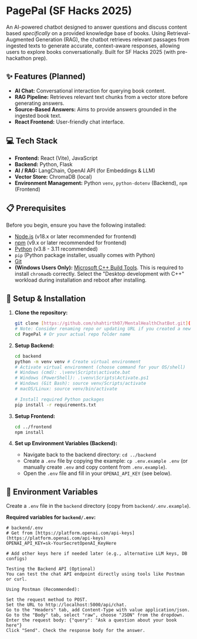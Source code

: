 # PagePal (SF Hacks 2025)

An AI-powered chatbot designed to answer questions and discuss content based *specifically* on a provided knowledge base of books. Using Retrieval-Augmented Generation (RAG), the chatbot retrieves relevant passages from ingested texts to generate accurate, context-aware responses, allowing users to explore books conversationally. Built for SF Hacks 2025 (with pre-hackathon prep).

## ✨ Features (Planned)

* **AI Chat:** Conversational interaction for querying book content.
* **RAG Pipeline:** Retrieves relevant text chunks from a vector store before generating answers.
* **Source-Based Answers:** Aims to provide answers grounded in the ingested book text.
* **React Frontend:** User-friendly chat interface.

## 💻 Tech Stack

* **Frontend:** React (Vite), JavaScript
* **Backend:** Python, Flask
* **AI / RAG:** LangChain, OpenAI API (for Embeddings & LLM)
* **Vector Store:** ChromaDB (local)
* **Environment Management:** Python `venv`, `python-dotenv` (Backend), `npm` (Frontend)

## 📋 Prerequisites

Before you begin, ensure you have the following installed:

* [Node.js](https://nodejs.org/) (v18.x or later recommended for frontend)
* [npm](https://www.npmjs.com/) (v9.x or later recommended for frontend)
* [Python](https://www.python.org/) (v3.8 - 3.11 recommended)
* `pip` (Python package installer, usually comes with Python)
* [Git](https://git-scm.com/)
* **(Windows Users Only):** [Microsoft C++ Build Tools](https://visualstudio.microsoft.com/visual-cpp-build-tools/). This is required to install `chromadb` correctly. Select the "Desktop development with C++" workload during installation and reboot after installing.

## 🚀 Setup & Installation

1.  **Clone the repository:**
    ```bash
    git clone [https://github.com/shahtirth07/MentalHealthChatBot.git](https://www.google.com/search?q=https://github.com/shahtirth07/MentalHealthChatBot.git) 
    # Note: Consider renaming repo or updating URL if you created a new PagePal repo
    cd PagePal # Or your actual repo folder name
    ```

2.  **Setup Backend:**
    ```bash
    cd backend
    python -m venv venv # Create virtual environment
    # Activate virtual environment (choose command for your OS/shell)
    # Windows (cmd): .\venv\Scripts\activate.bat
    # Windows (PowerShell): .\venv\Scripts\Activate.ps1
    # Windows (Git Bash): source venv/Scripts/activate
    # macOS/Linux: source venv/bin/activate

    # Install required Python packages
    pip install -r requirements.txt
    ```

3.  **Setup Frontend:**
    ```bash
    cd ../frontend
    npm install
    ```

4.  **Set up Environment Variables (Backend):**
    * Navigate back to the backend directory: `cd ../backend`
    * Create a `.env` file by copying the example: `cp .env.example .env` (or manually create `.env` and copy content from `.env.example`).
    * Open the `.env` file and fill in your `OPENAI_API_KEY` (see below).

## 🔑 Environment Variables

Create a `.env` file in the `backend` directory (copy from `backend/.env.example`).

**Required variables for `backend/.env`:**

```dotenv
# backend/.env
# Get from [https://platform.openai.com/api-keys](https://platform.openai.com/api-keys)
OPENAI_API_KEY=sk-YourSecretOpenAI_KeyHere

# Add other keys here if needed later (e.g., alternative LLM keys, DB configs)

Testing the Backend API (Optional)
You can test the chat API endpoint directly using tools like Postman or curl.

Using Postman (Recommended):

Set the request method to POST.
Set the URL to http://localhost:5000/api/chat.
Go to the "Headers" tab, add Content-Type with value application/json.
Go to the "Body" tab, select "raw", choose "JSON" from the dropdown.
Enter the request body: {"query": "Ask a question about your book here"}
Click "Send". Check the response body for the answer.